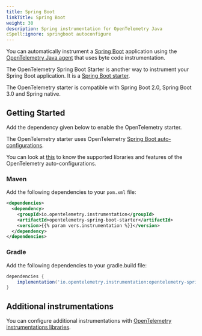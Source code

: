```yaml
---
title: Spring Boot
linkTitle: Spring Boot
weight: 30
description: Spring instrumentation for OpenTelemetry Java
cSpell:ignore: springboot autoconfigure 
---
```


You can automatically instrument a [Spring Boot](https://spring.io/projects/spring-boot) application using the [OpenTelemetry Java agent](../automatic/) that uses byte code instrumentation.

The OpenTelemetry Spring Boot Starter is another way to instrument your Spring Boot application. It is a [Spring Boot starter](https://docs.spring.io/spring-boot/docs/current/reference/htmlsingle/#using.build-systems.starters).

The OpenTelemetry starter is compatible with Spring Boot 2.0, Spring Boot 3.0 and Spring native.

## Getting Started

Add the dependency given below to enable the OpenTelemetry starter.

The OpenTelemetry starter uses OpenTelemetry [Spring Boot auto-configurations](https://docs.spring.io/spring-boot/docs/current/reference/html/using.html#using.auto-configuration).

You can look at [this](https://github.com/open-telemetry/opentelemetry-java-instrumentation/blob/main/instrumentation/spring/spring-boot-autoconfigure/README.md#features) to know the supported libraries and features of the OpenTelemetry auto-configurations.

### Maven

Add the following dependencies to your `pom.xml` file:

```xml
<dependencies>
  <dependency>
    <groupId>io.opentelemetry.instrumentation</groupId>
    <artifactId>opentelemetry-spring-boot-starter</artifactId>
    <version>{{% param vers.instrumentation %}}</version>
  </dependency>
</dependencies>
```

### Gradle

Add the following dependencies to your gradle.build file:

```groovy
dependencies {
    implementation('io.opentelemetry.instrumentation:opentelemetry-spring-boot-starter:{{% param vers.instrumentation %}}')
}
```

## Additional instrumentations

You can configure additional instrumentations with [OpenTelemetry instrumentations libraries](https://github.com/open-telemetry/opentelemetry-java-instrumentation/blob/main/docs/supported-libraries.md#libraries--frameworks).
